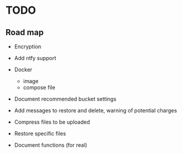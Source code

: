 # TODO

## Road map
- Encryption
- Add ntfy support
- Docker
    - image
    - compose file
- Document recommended bucket settings
- Add messages to restore and delete, warning of potential charges

- Compress files to be uploaded 
- Restore specific files
- Document functions (for real)

